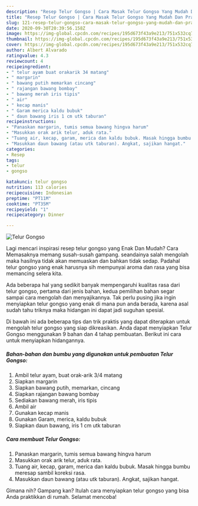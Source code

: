 ```yaml
---
description: "Resep Telur Gongso | Cara Masak Telur Gongso Yang Mudah Dan Praktis"
title: "Resep Telur Gongso | Cara Masak Telur Gongso Yang Mudah Dan Praktis"
slug: 121-resep-telur-gongso-cara-masak-telur-gongso-yang-mudah-dan-praktis
date: 2020-09-30T20:39:56.158Z
image: https://img-global.cpcdn.com/recipes/195d673f43a9e213/751x532cq70/telur-gongso-foto-resep-utama.jpg
thumbnail: https://img-global.cpcdn.com/recipes/195d673f43a9e213/751x532cq70/telur-gongso-foto-resep-utama.jpg
cover: https://img-global.cpcdn.com/recipes/195d673f43a9e213/751x532cq70/telur-gongso-foto-resep-utama.jpg
author: Albert Alvarado
ratingvalue: 4.3
reviewcount: 4
recipeingredient:
- " telur ayam buat orakarik 34 matang"
- " margarin"
- " bawang putih memarkan cincang"
- " rajangan bawang bombay"
- " bawang merah iris tipis"
- " air"
- " kecap manis"
- " Garam merica kaldu bubuk"
- " daun bawang iris 1 cm utk taburan"
recipeinstructions:
- "Panaskan margarin, tumis semua bawang hingva harum"
- "Masukkan orak arik telur, aduk rata."
- "Tuang air, kecap, garam, merica dan kaldu bubuk. Masak hingga bumbu meresap sambil koreksi rasa."
- "Masukkan daun bawang (atau utk taburan). Angkat, sajikan hangat."
categories:
- Resep
tags:
- telur
- gongso

katakunci: telur gongso 
nutrition: 113 calories
recipecuisine: Indonesian
preptime: "PT11M"
cooktime: "PT35M"
recipeyield: "1"
recipecategory: Dinner

---
```



![Telur Gongso](https://img-global.cpcdn.com/recipes/195d673f43a9e213/751x532cq70/telur-gongso-foto-resep-utama.jpg)

Lagi mencari inspirasi resep telur gongso yang Enak Dan Mudah? Cara Memasaknya memang susah-susah gampang. seandainya salah mengolah maka hasilnya tidak akan memuaskan dan bahkan tidak sedap. Padahal telur gongso yang enak harusnya sih mempunyai aroma dan rasa yang bisa memancing selera kita.



Ada beberapa hal yang sedikit banyak mempengaruhi kualitas rasa dari telur gongso, pertama dari jenis bahan, kedua pemilihan bahan segar sampai cara mengolah dan menyajikannya. Tak perlu pusing jika ingin menyiapkan telur gongso yang enak di mana pun anda berada, karena asal sudah tahu triknya maka hidangan ini dapat jadi suguhan spesial.


Di bawah ini ada beberapa tips dan trik praktis yang dapat diterapkan untuk mengolah telur gongso yang siap dikreasikan. Anda dapat menyiapkan Telur Gongso menggunakan 9 bahan dan 4 tahap pembuatan. Berikut ini cara untuk menyiapkan hidangannya.

<!--inarticleads1-->

##### Bahan-bahan dan bumbu yang digunakan untuk pembuatan Telur Gongso:

1. Ambil  telur ayam, buat orak-arik 3/4 matang
1. Siapkan  margarin
1. Siapkan  bawang putih, memarkan, cincang
1. Siapkan  rajangan bawang bombay
1. Sediakan  bawang merah, iris tipis
1. Ambil  air
1. Gunakan  kecap manis
1. Gunakan  Garam, merica, kaldu bubuk
1. Siapkan  daun bawang, iris 1 cm utk taburan




<!--inarticleads2-->

##### Cara membuat Telur Gongso:

1. Panaskan margarin, tumis semua bawang hingva harum
1. Masukkan orak arik telur, aduk rata.
1. Tuang air, kecap, garam, merica dan kaldu bubuk. Masak hingga bumbu meresap sambil koreksi rasa.
1. Masukkan daun bawang (atau utk taburan). Angkat, sajikan hangat.




Gimana nih? Gampang kan? Itulah cara menyiapkan telur gongso yang bisa Anda praktikkan di rumah. Selamat mencoba!
